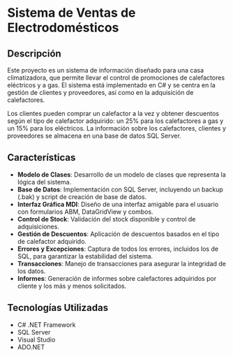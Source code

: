 # Sistema de Ventas de Electrodomésticos

## Descripción

Este proyecto es un sistema de información diseñado para una casa climatizadora, que permite llevar el control de promociones de calefactores eléctricos y a gas. El sistema está implementado en C# y se centra en la gestión de clientes y proveedores, así como en la adquisición de calefactores.

Los clientes pueden comprar un calefactor a la vez y obtener descuentos según el tipo de calefactor adquirido: un 25% para los calefactores a gas y un 15% para los eléctricos. La información sobre los calefactores, clientes y proveedores se almacena en una base de datos SQL Server.

## Características

- **Modelo de Clases**: Desarrollo de un modelo de clases que representa la lógica del sistema.
- **Base de Datos**: Implementación con SQL Server, incluyendo un backup (.bak) y script de creación de base de datos.
- **Interfaz Gráfica MDI**: Diseño de una interfaz amigable para el usuario con formularios ABM, DataGridView y combos.
- **Control de Stock**: Validación del stock disponible y control de adquisiciones.
- **Gestión de Descuentos**: Aplicación de descuentos basados en el tipo de calefactor adquirido.
- **Errores y Excepciones**: Captura de todos los errores, incluidos los de SQL, para garantizar la estabilidad del sistema.
- **Transacciones**: Manejo de transacciones para asegurar la integridad de los datos.
- **Informes**: Generación de informes sobre calefactores adquiridos por cliente y los más y menos solicitados.

## Tecnologías Utilizadas

- C# .NET Framework
- SQL Server
- Visual Studio
- ADO.NET
